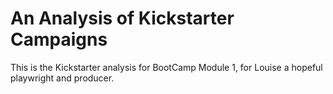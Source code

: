# An Analysis of Kickstarter Campaigns
This is the Kickstarter analysis for BootCamp Module 1, for Louise a hopeful playwright and producer. 


